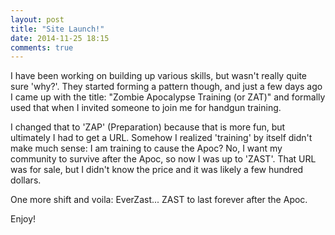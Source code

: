 ```yaml
---
layout: post
title: "Site Launch!"
date: 2014-11-25 18:15
comments: true
---
```


I have been working on building up various skills, but wasn't really quite sure 'why?'.  They started forming a pattern
though, and just a few days ago I came up with the title: "Zombie Apocalypse Training (or ZAT)" and formally used
that when I invited someone to join me for handgun training.

I changed that to 'ZAP' (Preparation) because that is more fun, but ultimately I had to get a URL.  Somehow I realized
'training' by itself didn't make much sense: I am training to cause the Apoc?  No, I want my community to survive after
the Apoc, so now I was up to 'ZAST'.  That URL was for sale, but I didn't know the price and it was likely a few hundred dollars.

One more shift and voila: EverZast... ZAST to last forever after the Apoc.

Enjoy!



